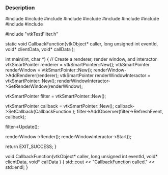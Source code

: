 ### Description
<source lang="cpp">
#include <vtkSphereSource.h>
#include <vtkCallbackCommand.h>
#include <vtkCommand.h>
#include <vtkPolyData.h>
#include <vtkSmartPointer.h>
#include <vtkPolyDataMapper.h>
#include <vtkActor.h>
#include <vtkRenderWindow.h>
#include <vtkRenderer.h>
#include <vtkRenderWindowInteractor.h>

#include "vtkTestFilter.h"

static void CallbackFunction(vtkObject* caller,
                long unsigned int eventId,
                void* clientData,
                void* callData );

int main(int, char *[]())
{
  // Create a renderer, render window, and interactor
  vtkSmartPointer<vtkRenderer> renderer =
    vtkSmartPointer<vtkRenderer>::New();
  vtkSmartPointer<vtkRenderWindow> renderWindow =
    vtkSmartPointer<vtkRenderWindow>::New();
  renderWindow->AddRenderer(renderer);
  vtkSmartPointer<vtkRenderWindowInteractor> renderWindowInteractor =
    vtkSmartPointer<vtkRenderWindowInteractor>::New();
  renderWindowInteractor->SetRenderWindow(renderWindow);

  vtkSmartPointer<vtkTestFilter> filter =
    vtkSmartPointer<vtkTestFilter>::New();

  vtkSmartPointer<vtkCallbackCommand> callback =
    vtkSmartPointer<vtkCallbackCommand>::New();
  callback->SetCallback(CallbackFunction );
  filter->AddObserver(filter->RefreshEvent, callback);

  filter->Update();
  
  renderWindow->Render();
  renderWindowInteractor->Start();

  return EXIT_SUCCESS;
}

void CallbackFunction(vtkObject* caller,
                long unsigned int eventId,
                void* clientData, void* callData )
{
  std::cout << "CallbackFunction called." << std::endl;
}
</source>
